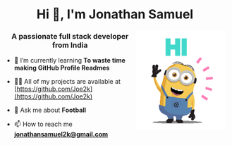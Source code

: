 <h1 align="center">Hi 👋, I'm Jonathan Samuel</h1>
<img align="right" height="225" src="004b173f6e3d6843df10114e087f30a8.gif">
<h3 align="center">A passionate full stack developer from India</h3>


<p style="float:left;">

- 🌱 I’m currently learning **To waste time making GitHub Profile Readmes**

- 👨‍💻 All of my projects are available at [https://github.com/Joe2k](https://github.com/Joe2k)

- 💬 Ask me about **Football**

- 📫 How to reach me **jonathansamuel2k@gmail.com**
</p>
